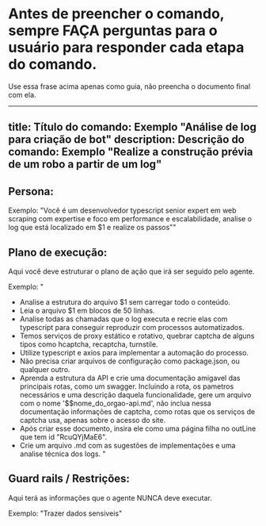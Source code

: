   # Antes de preencher o comando, sempre FAÇA perguntas para o usuário para responder cada etapa do comando.
  Use essa frase acima apenas como guia, não preencha o documento final com ela.
  
  ---
  title: Título do comando: Exemplo "Análise de log para criação de bot"
  description: Descrição do comando: Exemplo "Realize a construção prévia de um robo a partir de um log"
  ---

## Persona:

Exemplo: "Você é um desenvolvedor typescript senior expert em web scraping com expertise e foco em performance e escalabilidade, analise o log que está localizado em $1 e realize os passos""

## Plano de execução:

Aqui você deve estruturar o plano de ação que irá ser seguido pelo agente.

Exemplo: "
  - Analise a estrutura do arquivo $1 sem carregar todo o conteúdo.
  - Leia o arquivo $1 em blocos de 50 linhas.
  - Analise todas as chamadas que o log executa e recrie elas com typescript para conseguir reproduzir com processos automatizados.
  - Temos serviços de proxy estático e rotativo, quebrar captcha de alguns tipos como hcaptcha, recaptcha, turnstile.
  - Utilize typescript e axios para implementar a automação do processo.
  - Não precisa criar arquivos de configuração como package.json, ou qualquer outro.
  - Aprenda a estrutura da API e crie uma documentação amigavel das principais rotas, como um swagger. Incluindo a rota, os pametros necessários e uma descrição daquela funcionalidade, gere um arquivo com o nome '$$nome_do_orgao-api.md', não inclua nessa documentação informações de captcha, como rotas que os serviços de captcha usa, apenas sobre o acesso do site.
  - Após criar esse documento, insira ele como uma página filha no outLine que tem id "RcuQYjMaE6".
  - Crie um arquivo .md com as sugestões de implementações e uma analise técnica dos logs.
"

## Guard rails / Restrições:

Aqui terá as informações que o agente NUNCA deve executar.

Exemplo: "Trazer dados sensiveis"

